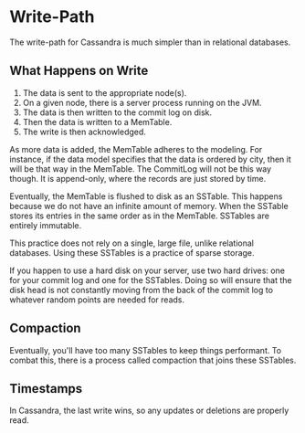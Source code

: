 # Write-Path

The write-path for Cassandra is much simpler than in relational databases.

## What Happens on Write

1. The data is sent to the appropriate node(s).
2. On a given node, there is a server process running on the JVM.
3. The data is then written to the commit log on disk.
4. Then the data is written to a MemTable.
5. The write is then acknowledged.

As more data is added, the MemTable adheres to the modeling.
For instance, if the data model specifies that the data is ordered by city, then it will be that way in the MemTable.
The CommitLog will not be this way though.
It is append-only, where the records are just stored by time.

Eventually, the MemTable is flushed to disk as an SSTable.
This happens because we do not have an infinite amount of memory.
When the SSTable stores its entries in the same order as in the MemTable.
SSTables are entirely immutable.

This practice does not rely on a single, large file, unlike relational databases.
Using these SSTables is a practice of sparse storage.

If you happen to use a hard disk on your server, use two hard drives: one for your commit log and one for the SSTables.
Doing so will ensure that the disk head is not constantly moving from the back of the commit log to whatever random points are needed for reads.

## Compaction

Eventually, you'll have too many SSTables to keep things performant.
To combat this, there is a process called compaction that joins these SSTables.

## Timestamps

In Cassandra, the last write wins, so any updates or deletions are properly read.
